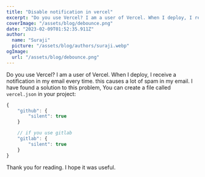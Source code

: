 ```yaml
---
title: "Disable notification in vercel"
excerpt: "Do you use Vercel? I am a user of Vercel. When I deploy, I receive a notification in my email every time."
coverImage: "/assets/blog/debounce.png"
date: "2023-02-09T01:52:35.911Z"
author:
  name: "Suraji"
  picture: "/assets/blog/authors/suraji.webp"
ogImage:
  url: "/assets/blog/debounce.png"
---
```


Do you use Vercel? I am a user of Vercel. When I deploy, I receive a notification in my email every time. this causes a lot of spam in my email. I have found a solution to this problem, 
You can create a file called `vercel.json` in your project:

```javascript
{
    "github": {
        "silent": true
    }

    // if you use gitlab
    "gitlab": {
        "silent": true
    }
}

```
Thank you for reading. I hope it was useful.
